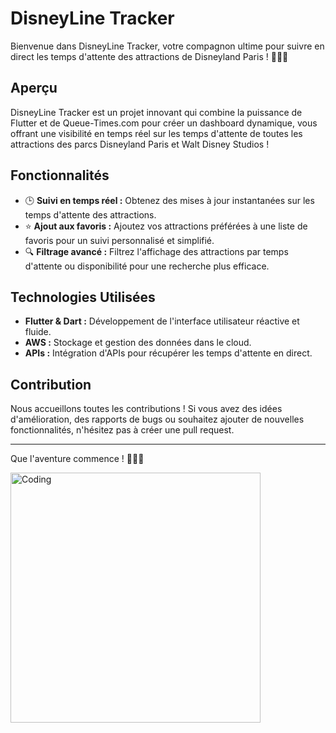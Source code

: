 # DisneyLine Tracker

Bienvenue dans DisneyLine Tracker, votre compagnon ultime pour suivre en direct les temps d'attente des attractions de Disneyland Paris ! 🚀🎢✨

## Aperçu

DisneyLine Tracker est un projet innovant qui combine la puissance de Flutter et de Queue-Times.com pour créer un dashboard dynamique, vous offrant une visibilité en temps réel sur les temps d'attente de toutes les attractions des parcs Disneyland Paris et Walt Disney Studios !

## Fonctionnalités

- 🕒 **Suivi en temps réel :** Obtenez des mises à jour instantanées sur les temps d'attente des attractions.
- ⭐ **Ajout aux favoris :** Ajoutez vos attractions préférées à une liste de favoris pour un suivi personnalisé et simplifié.
- 🔍 **Filtrage avancé :** Filtrez l'affichage des attractions par temps d'attente ou disponibilité pour une recherche plus efficace.

## Technologies Utilisées

- **Flutter & Dart :** Développement de l'interface utilisateur réactive et fluide.
- **AWS :** Stockage et gestion des données dans le cloud.
- **APIs :** Intégration d'APIs pour récupérer les temps d'attente en direct.

## Contribution

Nous accueillons toutes les contributions ! Si vous avez des idées d'amélioration, des rapports de bugs ou souhaitez ajouter de nouvelles fonctionnalités, n'hésitez pas à créer une pull request.

---

Que l'aventure commence ! 🎉🏰✨ 

<img align="center" alt="Coding" width="400" src="https://media.giphy.com/media/v1.Y2lkPTc5MGI3NjExNjQyZjVqaGE3ZGJxN3Z5N2xkdnFvMDdkYWZxYTk2OGxnc2FsbG83OSZlcD12MV9pbnRlcm5hbF9naWZfYnlfaWQmY3Q9Zw/7pjExnCBJ477y/giphy.gif">
